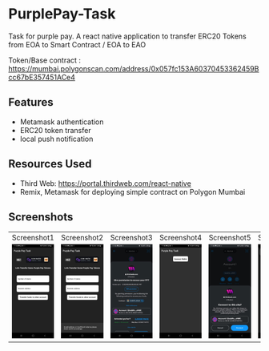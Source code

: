 # PurplePay-Task
Task for purple pay. A react native application to transfer ERC20 Tokens from EOA to Smart Contract / EOA to EAO

Token/Base contract : https://mumbai.polygonscan.com/address/0x057fc153A60370453362459Bcc67bE357451ACe4

## Features

- Metamask authentication
- ERC20 token transfer
- local push notification

## Resources Used
- Third Web: https://portal.thirdweb.com/react-native
- Remix, Metamask for deploying simple contract on Polygon Mumbai


## Screenshots
<table>
  <tr>
     <td>Screenshot1</td>
     <td>Screenshot2</td>
     <td>Screenshot3</td>
     <td>Screenshot4</td>
     <td>Screenshot5</td>
     <td>Screenshot6</td>
     <td>Screenshot7</td>
  </tr>
  <tr>
    <td><img src="screenshots/HomeScreen.jpeg"></td>
    <td><img src="screenshots/ErrorSnackbar.jpeg"></td>
    <td><img src="screenshots/Approve.jpeg"></td>
    <td><img src="screenshots/Login.jpeg"></td>
    <td><img src="screenshots/MetamaskConnect.jpeg"></td>
    <td><img src="screenshots/PushNotification.jpeg"></td>
    <td><img src="screenshots/Transfer.jpeg"></td>
  </tr>
 </table>
